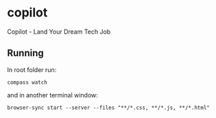 # copilot
Copilot - Land Your Dream Tech Job

## Running

In root folder run:

    compass watch

and in another terminal window:

    browser-sync start --server --files "**/*.css, **/*.js, **/*.html"
